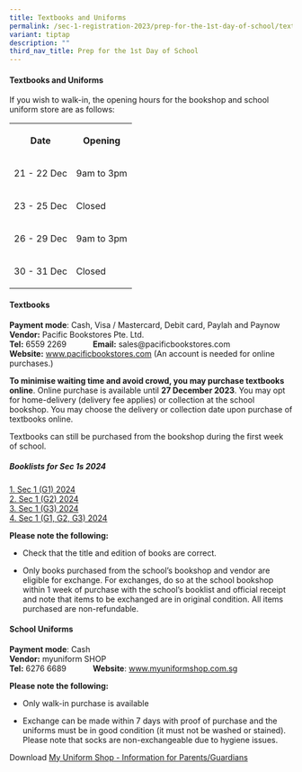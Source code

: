```yaml
---
title: Textbooks and Uniforms
permalink: /sec-1-registration-2023/prep-for-the-1st-day-of-school/textbooks-and-uniform/
variant: tiptap
description: ""
third_nav_title: Prep for the 1st Day of School
---
```

<h4><strong>Textbooks and Uniforms</strong></h4><p>If you wish to walk-in, the opening hours for the bookshop and school uniform store are as follows:</p><table><tbody><tr><th rowspan="1" colspan="1"><p>Date</p></th><th rowspan="1" colspan="1"><p>Opening</p></th></tr><tr><td rowspan="1" colspan="1"><p>21 - 22 Dec</p></td><td rowspan="1" colspan="1"><p>9am to 3pm</p></td></tr><tr><td rowspan="1" colspan="1"><p>23 - 25 Dec</p></td><td rowspan="1" colspan="1"><p>Closed</p></td></tr><tr><td rowspan="1" colspan="1"><p>26 - 29 Dec</p></td><td rowspan="1" colspan="1"><p>9am to 3pm</p></td></tr><tr><td rowspan="1" colspan="1"><p>30 - 31 Dec</p></td><td rowspan="1" colspan="1"><p>Closed</p></td></tr></tbody></table><h4><strong>Textbooks</strong></h4><p><strong>Payment mode</strong>: Cash, Visa / Mastercard, Debit card, Paylah and Paynow <br><strong>Vendor:</strong> Pacific Bookstores Pte. Ltd. <br><strong>Tel:</strong> 6559 2269 &nbsp;&nbsp;&nbsp;&nbsp;&nbsp;&nbsp;&nbsp;&nbsp;&nbsp;&nbsp; <strong>Email:</strong> sales@pacificbookstores.com <br><strong>Website:</strong> <a href="http://www.pacificbookstores.com" rel="noopener noreferrer nofollow" target="_blank">www.pacificbookstores.com</a> (An account is needed for online purchases.)</p><p><strong>To minimise waiting time and avoid crowd, you may purchase textbooks online</strong>. Online purchase is available until <strong>27 December 2023</strong>. You may opt for home-delivery (delivery fee applies) or collection at the school bookshop. You may choose the delivery or collection date upon purchase of textbooks online.</p><p>Textbooks can still be purchased from the bookshop during the first week of school.</p><h5><strong>Booklists for Sec 1s 2024</strong></h5><p><a href="/files/2023/AMSS_2024_Sec_1__G1__PINK.pdf" rel="noopener noreferrer nofollow" target="_blank">1. Sec 1 (G1) 2024</a> <br><a href="/files/2023/AMSS_2024_Sec_1__G2__GREEN.pdf" rel="noopener noreferrer nofollow" target="_blank">2. Sec 1 (G2) 2024</a> <br><a href="/files/2023/AMSS_2024_Sec_1__G3__BLUE.pdf" rel="noopener noreferrer nofollow" target="_blank">3. Sec 1 (G3) 2024</a> <br><a href="/files/2023/AMSS_2024_Sec_1__G3_2_1__WHITE.pdf" rel="noopener noreferrer nofollow" target="_blank">4. Sec 1 (G1, G2, G3) 2024</a></p><p><strong>Please note the following:</strong> <br></p><ul data-tight="true" class="tight"><li><p>Check that the title and edition of books are correct.</p></li><li><p>Only books purchased from the school’s bookshop and vendor are eligible for exchange. For exchanges, do so at the school bookshop within 1 week of purchase with the school’s booklist and official receipt and note that items to be exchanged are in original condition. All items purchased are non-refundable.</p></li></ul><h4><strong>School Uniforms</strong></h4><p><strong>Payment mode</strong>: Cash <br><strong>Vendor:</strong> myuniform SHOP <br><strong>Tel:</strong> 6276 6689 &nbsp;&nbsp;&nbsp;&nbsp;&nbsp;&nbsp;&nbsp;&nbsp;&nbsp;&nbsp; <strong>Website</strong>: <a href="http://www.myuniformshop.com.sg" rel="noopener noreferrer nofollow" target="_blank">www.myuniformshop.com.sg</a></p><p><strong>Please note the following:</strong> <br></p><ul data-tight="true" class="tight"><li><p>Only walk-in purchase is available <br></p></li><li><p>Exchange can be made within 7 days with proof of purchase and the uniforms must be in good condition (it must not be washed or stained). Please note that socks are non-exchangeable due to hygiene issues.</p></li></ul><p>Download <a href="/files/My_Uniform_Shop__ASIA__Pte_Ltd___Admiralty_Secondary_School_2023.pdf" rel="noopener noreferrer nofollow" target="_blank">My Uniform Shop - Information for Parents/Guardians</a></p>